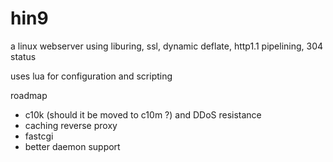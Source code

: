 hin9
====

a linux webserver using liburing, ssl, dynamic deflate, http1.1 pipelining, 304 status

uses lua for configuration and scripting

roadmap
* c10k (should it be moved to c10m ?) and DDoS resistance
* caching reverse proxy
* fastcgi
* better daemon support


